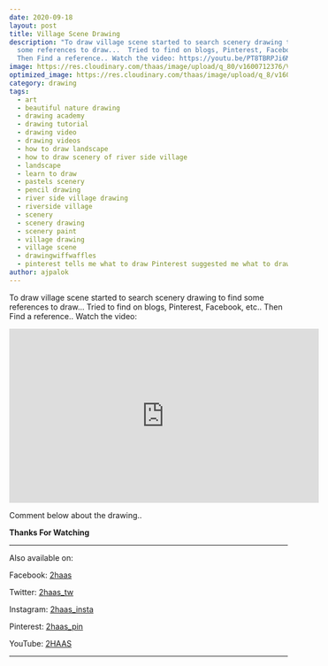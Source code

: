 ```yaml
---
date: 2020-09-18
layout: post
title: Village Scene Drawing
description: "To draw village scene started to search scenery drawing to find
  some references to draw...  Tried to find on blogs, Pinterest, Facebook, etc..
  Then Find a reference.. Watch the video: https://youtu.be/PT8TBRPJi6M"
image: https://res.cloudinary.com/thaas/image/upload/q_80/v1600712376/Village_scene_drawing_fhwvz8.jpg
optimized_image: https://res.cloudinary.com/thaas/image/upload/q_8/v1600712376/Village_scene_drawing_fhwvz8.jpg
category: drawing
tags:
  - art
  - beautiful nature drawing
  - drawing academy
  - drawing tutorial
  - drawing video
  - drawing videos
  - how to draw landscape
  - how to draw scenery of river side village
  - landscape
  - learn to draw
  - pastels scenery
  - pencil drawing
  - river side village drawing
  - riverside village
  - scenery
  - scenery drawing
  - scenery paint
  - village drawing
  - village scene
  - drawingwiffwaffles
  - pinterest tells me what to draw Pinterest suggested me what to draw
author: ajpalok
---
```

To draw village scene started to search scenery drawing to find some references to draw...  Tried to find on blogs, Pinterest, Facebook, etc.. Then Find a reference..
Watch the video:

<iframe width="560" height="315" src="https://www.youtube-nocookie.com/embed/PT8TBRPJi6M" frameborder="0" allow="accelerometer; autoplay; encrypted-media; gyroscope; picture-in-picture" allowfullscreen></iframe>

Comment below about the drawing..

**Thanks For Watching**
  
- - -

Also available on:  

Facebook: [2haas](https://facebook.com/2haas)  

Twitter: [2haas_tw](https://twitter.com/2haas_tw)  

Instagram: [2haas_insta](https://instagram.com/2haas_insta)  

Pinterest: [2haas_pin](https://pinterest.com/2haas_pin)   

YouTube: [2HAAS](https://www.youtube.com/channel/UCg3hEFuZ7bWxSVwOcDaCkIg)

- - -
